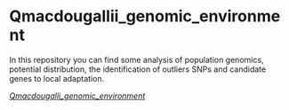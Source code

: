 # Qmacdougallii_genomic_environment
In this repository you can find some analysis of population genomics, potential distribution, the identification of outliers SNPs and candidate genes to local adaptation.



[_Qmacdougalli_genomic_environment_](https://github.com/NellyJazminPC/Qmacdougallii_genomic_environment)
